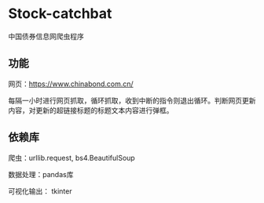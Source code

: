 # Stock-catchbat
中国债券信息网爬虫程序

## 功能
网页：https://www.chinabond.com.cn/

每隔一小时进行网页抓取，循环抓取，收到中断的指令则退出循环。判断网页更新内容，对更新的超链接标题的标题文本内容进行弹框。

## 依赖库
爬虫：urllib.request, bs4.BeautifulSoup

数据处理：pandas库

可视化输出： tkinter



